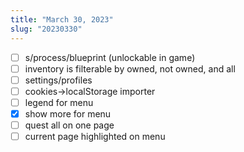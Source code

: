 ```yaml
---
title: "March 30, 2023"
slug: "20230330"
---
```


- [ ] s/process/blueprint (unlockable in game)
- [ ] inventory is filterable by owned, not owned, and all
- [ ] settings/profiles
- [ ] cookies->localStorage importer
- [ ] legend for menu
- [x] show more for menu
- [ ] quest all on one page
- [ ] current page highlighted on menu